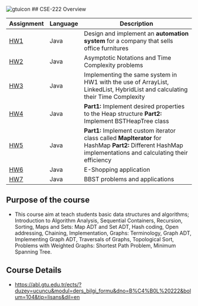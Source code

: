 ![gtuicon](https://seeklogo.com/images/G/gebze-teknik-universitesi-gtu-logo-DB51C963F7-seeklogo.com.png) ## CSE-222 Overview

Assignment  | Language | Description
------------- | ------------- | -------------
[HW1](https://github.com/mbulucay/CSE-222-Data-Structures-and-Algorithms/tree/main/Hw1)  | Java | Design and implement an __automation system__ for a company that sells office furnitures
[HW2](https://github.com/mbulucay/CSE-222-Data-Structures-and-Algorithms/tree/main/Hw2)  | Java | Asymptotic Notations and Time Complexity problems
[HW3](https://github.com/mbulucay/CSE-222-Data-Structures-and-Algorithms/tree/main/Hw3)  | Java | Implementing the same system in HW1 with the use of ArrayList, LinkedList, HybridList and calculating their Time Complexity
[HW4](https://github.com/mbulucay/CSE-222-Data-Structures-and-Algorithms/tree/main/Hw4)  | Java | __Part1:__ Implement desired properties to the Heap structure __Part2:__  Implement  BSTHeapTree class
[HW5](https://github.com/mbulucay/CSE-222-Data-Structures-and-Algorithms/tree/main/Hw5)  | Java | __Part1:__ Implement custom iterator class called __MapIterator__ for HashMap __Part2:__  Different HashMap implementations and calculating their efficiency 
[HW6](https://github.com/mbulucay/CSE-222-Data-Structures-and-Algorithms/tree/main/Hw6)  | Java | E-Shopping application
[HW7](https://github.com/mbulucay/CSE-222-Data-Structures-and-Algorithms/tree/main/Hw7)  | Java | BBST problems and applications

## Purpose of the course
- This course aim at teach students basic data structures and algorithms; Introduction to Algorithm Analysis, Sequential Containers, Recursion, Sorting, Maps and Sets: Map ADT and Set ADT, Hash coding, Open addressing, Chaining, Implementation, Graphs: Terminology, Graph ADT, Implementing Graph ADT, Traversals of Graphs, Topological Sort, Problems with Weighted Graphs: Shortest Path Problem, Minimum Spanning Tree.

## Course Details
- https://abl.gtu.edu.tr/ects/?duzey=ucuncu&modul=ders_bilgi_formu&dno=B%C4%B0L%20222&bolum=104&tip=lisans&dil=en
